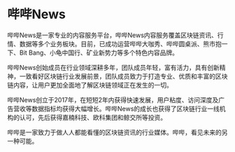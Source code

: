 # 哔哔News

哔哔News是一家专业的内容服务平台，哔哔News内容服务覆盖区块链资讯、行情、数据等多个业务板块。目前，已成功运营哔哔大咖秀、哔哔圆桌派、熊市抱一下、Bit Bang、小龟中国行、矿业新势力等多个特色内容品牌。

哔哔News创始成员在行业领域深耕多年，团队成员年轻，富有活力，具有创新精神，一致看好区块链行业发展前景，团队成员致力于打造专业、优质和丰富的区块链内容，让用户更加全面地了解区块链领域正在发生的一切。

哔哔News创立于2017年，在短短2年内获得快速发展，用户粘度、访问深度及广告营收等数据指标均获得大幅增长。哔哔News的成长也获得了区块链行业一线机构的认可，先后获得嘉楠科技、欧科集团和鲸交所等投资。

哔哔是一家致力于做人人都能看懂的区块链资讯的行业媒体。哔哔，看见未来的另一种可能。


